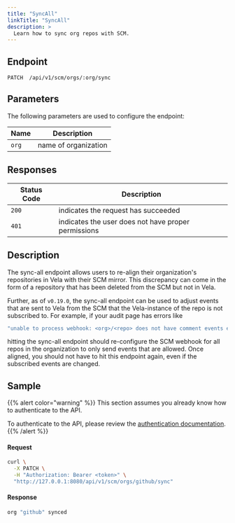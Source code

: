 ```yaml
---
title: "SyncAll"
linkTitle: "SyncAll"
description: >
  Learn how to sync org repos with SCM.
---
```


## Endpoint

```
PATCH  /api/v1/scm/orgs/:org/sync
```

## Parameters

The following parameters are used to configure the endpoint:

| Name   | Description          |
| ------ | -------------------- |
| `org`  | name of organization |

## Responses

| Status Code | Description                                         |
| ----------- | --------------------------------------------------- |
| `200`       | indicates the request has succeeded                 |
| `401`       | indicates the user does not have proper permissions |

## Description

The sync-all endpoint allows users to re-align their organization's repositories in Vela with their SCM mirror. This discrepancy can come in the form of a repository that has been deleted from the SCM but not in Vela. 

Further, as of `v0.19.0`, the sync-all endpoint can be used to adjust events that are sent to Vela from the SCM that the Vela-instance of the repo is not subscribed to. For example, if your audit page has errors like

```sh
"unable to process webhook: <org>/<repo> does not have comment events enabled"
```

hitting the sync-all endpoint should re-configure the SCM webhook for all repos in the organization to only send events that are allowed. Once aligned, you should not have to hit this endpoint again, even if the subscribed events are changed.

## Sample

{{% alert color="warning" %}}
This section assumes you already know how to authenticate to the API.

To authenticate to the API, please review the [authentication documentation](/docs/reference/api/authentication/).
{{% /alert %}}

#### Request

```sh
curl \
  -X PATCH \
  -H "Authorization: Bearer <token>" \
  "http://127.0.0.1:8080/api/v1/scm/orgs/github/sync"
```

#### Response

```sh
org "github" synced
```
